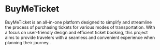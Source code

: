 # BuyMeTicket
BuyMeTicket is an all-in-one platform designed to simplify and streamline the process of purchasing tickets for various modes of transportation. With a focus on user-friendly design and efficient ticket booking, this project aims to provide travelers with a seamless and convenient experience when planning their journey..
